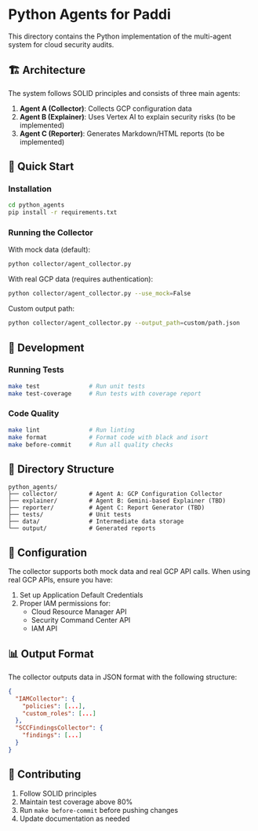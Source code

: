 # Python Agents for Paddi

This directory contains the Python implementation of the multi-agent system for cloud security audits.

## 🏗️ Architecture

The system follows SOLID principles and consists of three main agents:

1. **Agent A (Collector)**: Collects GCP configuration data
2. **Agent B (Explainer)**: Uses Vertex AI to explain security risks (to be implemented)
3. **Agent C (Reporter)**: Generates Markdown/HTML reports (to be implemented)

## 🚀 Quick Start

### Installation

```bash
cd python_agents
pip install -r requirements.txt
```

### Running the Collector

With mock data (default):
```bash
python collector/agent_collector.py
```

With real GCP data (requires authentication):
```bash
python collector/agent_collector.py --use_mock=False
```

Custom output path:
```bash
python collector/agent_collector.py --output_path=custom/path.json
```

## 🧪 Development

### Running Tests

```bash
make test              # Run unit tests
make test-coverage     # Run tests with coverage report
```

### Code Quality

```bash
make lint              # Run linting
make format            # Format code with black and isort
make before-commit     # Run all quality checks
```

## 📁 Directory Structure

```
python_agents/
├── collector/         # Agent A: GCP Configuration Collector
├── explainer/         # Agent B: Gemini-based Explainer (TBD)
├── reporter/          # Agent C: Report Generator (TBD)
├── tests/             # Unit tests
├── data/              # Intermediate data storage
└── output/            # Generated reports
```

## 🔧 Configuration

The collector supports both mock data and real GCP API calls. When using real GCP APIs, ensure you have:

1. Set up Application Default Credentials
2. Proper IAM permissions for:
   - Cloud Resource Manager API
   - Security Command Center API
   - IAM API

## 📊 Output Format

The collector outputs data in JSON format with the following structure:

```json
{
  "IAMCollector": {
    "policies": [...],
    "custom_roles": [...]
  },
  "SCCFindingsCollector": {
    "findings": [...]
  }
}
```

## 🤝 Contributing

1. Follow SOLID principles
2. Maintain test coverage above 80%
3. Run `make before-commit` before pushing changes
4. Update documentation as needed
